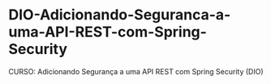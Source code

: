 # DIO-Adicionando-Seguranca-a-uma-API-REST-com-Spring-Security
CURSO: Adicionando Segurança a uma API REST com Spring Security (DIO)
